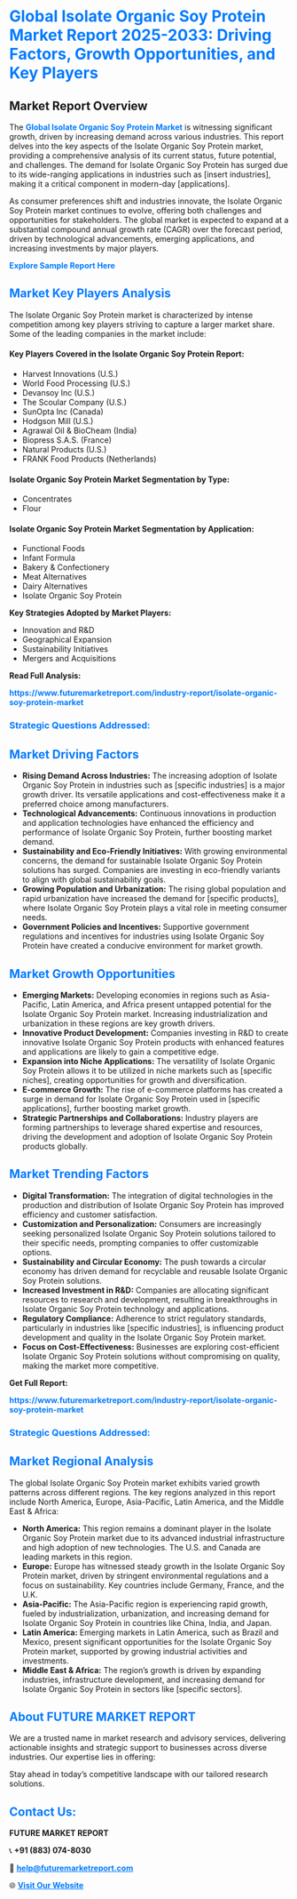 <h1 style="color: #007BFF;">Global Isolate Organic Soy Protein Market Report 2025-2033: Driving Factors, Growth Opportunities, and Key Players</h1>

<section id="overview">
<h2>Market Report Overview</h2>
<p>The <a href="https://www.futuremarketreport.com/industry-report/isolate-organic-soy-protein-market" style="color: #007BFF; text-decoration: none;"><strong>Global Isolate Organic Soy Protein Market</strong></a> is witnessing significant growth, driven by increasing demand across various industries. This report delves into the key aspects of the Isolate Organic Soy Protein market, providing a comprehensive analysis of its current status, future potential, and challenges. The demand for Isolate Organic Soy Protein has surged due to its wide-ranging applications in industries such as [insert industries], making it a critical component in modern-day [applications].</p>
<p>As consumer preferences shift and industries innovate, the Isolate Organic Soy Protein market continues to evolve, offering both challenges and opportunities for stakeholders. The global market is expected to expand at a substantial compound annual growth rate (CAGR) over the forecast period, driven by technological advancements, emerging applications, and increasing investments by major players.</p>
</section>

<section id="overview">
<p><a href="https://www.futuremarketreport.com/request-sample/reportId=120439" style="color: #007BFF; text-decoration: none;"><strong>Explore Sample Report Here</strong></a></p>
</section>

<section id="key-players">
<h2 style="color: #007BFF;">Market Key Players Analysis</h2>
<p>The Isolate Organic Soy Protein market is characterized by intense competition among key players striving to capture a larger market share. Some of the leading companies in the market include:</p>
<h4>Key Players Covered in the Isolate Organic Soy Protein Report:</h4>
<ul><li>Harvest Innovations (U.S.)</li><li>World Food Processing (U.S.)</li><li>Devansoy Inc (U.S.)</li><li>The Scoular Company (U.S.)</li><li>SunOpta Inc (Canada)</li><li>Hodgson Mill (U.S.)</li><li>Agrawal Oil &amp; BioCheam (India)</li><li>Biopress S.A.S. (France)</li><li>Natural Products (U.S.)</li><li>FRANK Food Products (Netherlands)</li></ul>
<h4>Isolate Organic Soy Protein Market Segmentation by Type:</h4>
<ul><li>Concentrates</li><li>Flour</li></ul>

<h4>Isolate Organic Soy Protein Market Segmentation by Application:</h4>
<ul><li>Functional Foods</li><li>Infant Formula</li><li>Bakery &amp; Confectionery</li><li>Meat Alternatives</li><li>Dairy Alternatives</li><li>Isolate Organic Soy Protein</li></ul>
<p><strong>Key Strategies Adopted by Market Players:</strong></p>
<ul>
<li>Innovation and R&D</li>
<li>Geographical Expansion</li>
<li>Sustainability Initiatives</li>
<li>Mergers and Acquisitions</li>
</ul>
</section>

<section>
<p><strong>Read Full Analysis: </strong></p><a href="https://www.futuremarketreport.com/industry-report/isolate-organic-soy-protein-market" style="color: #007BFF; text-decoration: none;"><strong>https://www.futuremarketreport.com/industry-report/isolate-organic-soy-protein-market</strong></a>
<h3 style="color: #007BFF;">Strategic Questions Addressed:</h3>
</section>

<section id="driving-factors">
<h2 style="color: #007BFF;">Market Driving Factors</h2>
<ul>
<li><strong>Rising Demand Across Industries:</strong> The increasing adoption of Isolate Organic Soy Protein in industries such as [specific industries] is a major growth driver. Its versatile applications and cost-effectiveness make it a preferred choice among manufacturers.</li>
<li><strong>Technological Advancements:</strong> Continuous innovations in production and application technologies have enhanced the efficiency and performance of Isolate Organic Soy Protein, further boosting market demand.</li>
<li><strong>Sustainability and Eco-Friendly Initiatives:</strong> With growing environmental concerns, the demand for sustainable Isolate Organic Soy Protein solutions has surged. Companies are investing in eco-friendly variants to align with global sustainability goals.</li>
<li><strong>Growing Population and Urbanization:</strong> The rising global population and rapid urbanization have increased the demand for [specific products], where Isolate Organic Soy Protein plays a vital role in meeting consumer needs.</li>
<li><strong>Government Policies and Incentives:</strong> Supportive government regulations and incentives for industries using Isolate Organic Soy Protein have created a conducive environment for market growth.</li>
</ul>
</section>

<section id="growth-opportunities">
<h2 style="color: #007BFF;">Market Growth Opportunities</h2>
<ul>
<li><strong>Emerging Markets:</strong> Developing economies in regions such as Asia-Pacific, Latin America, and Africa present untapped potential for the Isolate Organic Soy Protein market. Increasing industrialization and urbanization in these regions are key growth drivers.</li>
<li><strong>Innovative Product Development:</strong> Companies investing in R&D to create innovative Isolate Organic Soy Protein products with enhanced features and applications are likely to gain a competitive edge.</li>
<li><strong>Expansion into Niche Applications:</strong> The versatility of Isolate Organic Soy Protein allows it to be utilized in niche markets such as [specific niches], creating opportunities for growth and diversification.</li>
<li><strong>E-commerce Growth:</strong> The rise of e-commerce platforms has created a surge in demand for Isolate Organic Soy Protein used in [specific applications], further boosting market growth.</li>
<li><strong>Strategic Partnerships and Collaborations:</strong> Industry players are forming partnerships to leverage shared expertise and resources, driving the development and adoption of Isolate Organic Soy Protein products globally.</li>
</ul>
</section>

<section id="trending-factors">
<h2 style="color: #007BFF;">Market Trending Factors</h2>
<ul>
<li><strong>Digital Transformation:</strong> The integration of digital technologies in the production and distribution of Isolate Organic Soy Protein has improved efficiency and customer satisfaction.</li>
<li><strong>Customization and Personalization:</strong> Consumers are increasingly seeking personalized Isolate Organic Soy Protein solutions tailored to their specific needs, prompting companies to offer customizable options.</li>
<li><strong>Sustainability and Circular Economy:</strong> The push towards a circular economy has driven demand for recyclable and reusable Isolate Organic Soy Protein solutions.</li>
<li><strong>Increased Investment in R&D:</strong> Companies are allocating significant resources to research and development, resulting in breakthroughs in Isolate Organic Soy Protein technology and applications.</li>
<li><strong>Regulatory Compliance:</strong> Adherence to strict regulatory standards, particularly in industries like [specific industries], is influencing product development and quality in the Isolate Organic Soy Protein market.</li>
<li><strong>Focus on Cost-Effectiveness:</strong> Businesses are exploring cost-efficient Isolate Organic Soy Protein solutions without compromising on quality, making the market more competitive.</li>
</ul>
</section>

<section>
<p><strong>Get Full Report: </strong></p><a href="https://www.futuremarketreport.com/industry-report/isolate-organic-soy-protein-market" style="color: #007BFF; text-decoration: none;"><strong>https://www.futuremarketreport.com/industry-report/isolate-organic-soy-protein-market</strong></a>
<h3 style="color: #007BFF;">Strategic Questions Addressed:</h3>
</section>


<section id="regional-analysis">
<h2 style="color: #007BFF;">Market Regional Analysis</h2>
<p>The global Isolate Organic Soy Protein market exhibits varied growth patterns across different regions. The key regions analyzed in this report include North America, Europe, Asia-Pacific, Latin America, and the Middle East & Africa:</p>
<ul>
<li><strong>North America:</strong> This region remains a dominant player in the Isolate Organic Soy Protein market due to its advanced industrial infrastructure and high adoption of new technologies. The U.S. and Canada are leading markets in this region.</li>
<li><strong>Europe:</strong> Europe has witnessed steady growth in the Isolate Organic Soy Protein market, driven by stringent environmental regulations and a focus on sustainability. Key countries include Germany, France, and the U.K.</li>
<li><strong>Asia-Pacific:</strong> The Asia-Pacific region is experiencing rapid growth, fueled by industrialization, urbanization, and increasing demand for Isolate Organic Soy Protein in countries like China, India, and Japan.</li>
<li><strong>Latin America:</strong> Emerging markets in Latin America, such as Brazil and Mexico, present significant opportunities for the Isolate Organic Soy Protein market, supported by growing industrial activities and investments.</li>
<li><strong>Middle East & Africa:</strong> The region’s growth is driven by expanding industries, infrastructure development, and increasing demand for Isolate Organic Soy Protein in sectors like [specific sectors].</li>
</ul>
</section>

<footer>
<h2 style="color: #007BFF;">About FUTURE MARKET REPORT</h2>
<p>We are a trusted name in market research and advisory services, delivering actionable insights and strategic support to businesses across diverse industries. Our expertise lies in offering:</p>

<p>Stay ahead in today’s competitive landscape with our tailored research solutions.</p>

<h2 style="color: #007BFF;">Contact Us:</h2>
<p><strong>FUTURE MARKET REPORT</strong></p>
<p>📞 <strong>+91 (883) 074-8030</strong></p>
<p>📧 <strong><a href="mailto:help@futuremarketreport.com" style="color: #007BFF;">help@futuremarketreport.com</a></strong></p>
<p>🌐 <strong><a href="https://www.futuremarketreport.com/" style="color: #007BFF;">Visit Our Website</a></strong></p>
</footer>